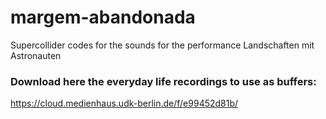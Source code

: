 # margem-abandonada
Supercollider codes for the sounds for the performance Landschaften mit Astronauten

### Download here the everyday life recordings to use as buffers:
https://cloud.medienhaus.udk-berlin.de/f/e99452d81b/
